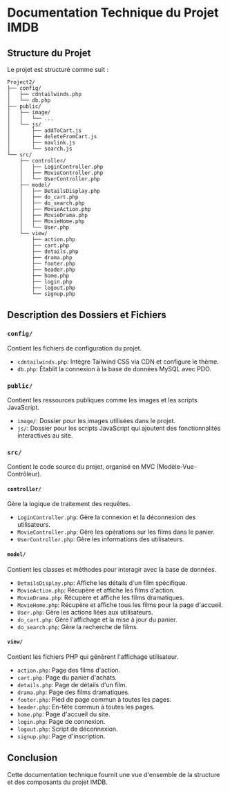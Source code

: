 # Documentation Technique du Projet IMDB

## Structure du Projet

Le projet est structuré comme suit :

```
Project2/
├── config/
│   ├── cdntailwinds.php
│   └── db.php
├── public/
│   ├── image/
│   │   └── ...
│   └── js/
│       ├── addToCart.js
│       ├── deleteFromCart.js
│       ├── navlink.js
│       └── search.js
└── src/
    ├── controller/
    │   ├── LoginController.php
    │   ├── MovieController.php
    │   └── UserController.php
    ├── model/
    │   ├── DetailsDisplay.php
    │   ├── do_cart.php
    │   ├── do_search.php
    │   ├── MovieAction.php
    │   ├── MovieDrama.php
    │   ├── MovieHome.php
    │   └── User.php
    └── view/
        ├── action.php
        ├── cart.php
        ├── details.php
        ├── drama.php
        ├── footer.php
        ├── header.php
        ├── home.php
        ├── login.php
        ├── logout.php
        └── signup.php
```



## Description des Dossiers et Fichiers

### `config/`
Contient les fichiers de configuration du projet.

- `cdntailwinds.php`: Intègre Tailwind CSS via CDN et configure le thème.
- `db.php`: Établit la connexion à la base de données MySQL avec PDO.

### `public/`
Contient les ressources publiques comme les images et les scripts JavaScript.

- `image/`: Dossier pour les images utilisées dans le projet.
- `js/`: Dossier pour les scripts JavaScript qui ajoutent des fonctionnalités interactives au site.

### `src/`
Contient le code source du projet, organisé en MVC (Modèle-Vue-Contrôleur).

#### `controller/`
Gère la logique de traitement des requêtes.

- `LoginController.php`: Gère la connexion et la déconnexion des utilisateurs.
- `MovieController.php`: Gère les opérations sur les films dans le panier.
- `UserController.php`: Gère les informations des utilisateurs.

#### `model/`
Contient les classes et méthodes pour interagir avec la base de données.

- `DetailsDisplay.php`: Affiche les détails d'un film spécifique.
- `MovieAction.php`: Récupère et affiche les films d'action.
- `MovieDrama.php`: Récupère et affiche les films dramatiques.
- `MovieHome.php`: Récupère et affiche tous les films pour la page d'accueil.
- `User.php`: Gère les actions liées aux utilisateurs.
- `do_cart.php`: Gère l'affichage et la mise à jour du panier.
- `do_search.php`: Gère la recherche de films.

#### `view/`
Contient les fichiers PHP qui génèrent l'affichage utilisateur.

- `action.php`: Page des films d'action.
- `cart.php`: Page du panier d'achats.
- `details.php`: Page de détails d'un film.
- `drama.php`: Page des films dramatiques.
- `footer.php`: Pied de page commun à toutes les pages.
- `header.php`: En-tête commun à toutes les pages.
- `home.php`: Page d'accueil du site.
- `login.php`: Page de connexion.
- `logout.php`: Script de déconnexion.
- `signup.php`: Page d'inscription.

## Conclusion

Cette documentation technique fournit une vue d'ensemble de la structure et des composants du projet IMDB.
